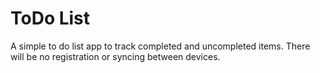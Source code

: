 # ToDo List
A simple to do list app to track 
completed and uncompleted items.
There will be no registration or 
syncing between devices.